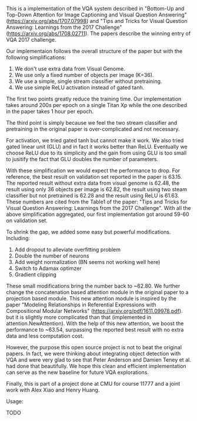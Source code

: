 This is a implementation of the VQA system described in "Bottom-Up and
Top-Down Attention for Image Captioning and Visual Question Answering"
(https://arxiv.org/abs/1707.07998) and "Tips and Tricks for Visual
Question Answering: Learnings from the 2017 Challenge"
(https://arxiv.org/abs/1708.02711). The papers describe the winning
entry of VQA 2017 challenge.

Our implementaion follows the overall structure of the paper but with
the following simplifications:

1. We don't use extra data from Visual Genome.
2. We use only a fixed number of objects per image (K=36).
3. We use a simple, single stream classifier without pretraining.
4. We use simple ReLU activation instead of gated tanh.

The first two points greatly reduce the training time. Our
implementation takes around 200s per epoch on a single Titan Xp while
the one described in the paper takes 1 hour per epoch.

The third point is simply because we feel the two stream classifier
and pretraining in the original paper is over-complicated and not
necessary.

For activation, we tried gated tanh but cannot make it work. We also
tried gated linear unit (GLU) and in fact it works better than
ReLU. Eventually we choose ReLU due to its simplicity and the gain
from using GLU is too small to jusitify the fact that GLU doubles the
number of parameters.

With these simplification we would expect the performance to drop. For
reference, the best result on validation set reported in the paper is
63.15. The reported result without extra data from visual genome is
62.48, the result using only 36 objects per image is 62.82, the result
using two steam classifier but not pretrained is 62.28 and the result
using ReLU is 61.63. These numbers are cited from the Table1 of the
paper: "Tips and Tricks for Visual Question Answering: Learnings from
the 2017 Challenge". With all the above simplification aggregated, our
first implementation got around 59-60 on validation set.

To shrink the gap, we added some easy but powerful
modifications. Including:

1. Add dropout to alleviate overfitting problem
2. Double the number of neurons
3. Add weight normalization (BN seems not working well here)
4. Switch to Adamax optimzer
5. Gradient clipping

These small modifications bring the number back to ~62.80.  We further
change the concatenation based attention module in the original paper
to a projection based module. This new attention module is inspired by
the paper "Modeling Relationships in Referential Expressions with
Compositional Modular Networks"
(https://arxiv.org/pdf/1611.09978.pdf).  but it is slightly more
complicated than that (implemented in attention.NewAttention).  With
the help of this new attention, we boost the performance to ~63.54,
surpassing the reported best result with no extra data and less
computation cost.

However, the purpose this open source project is not to beat the
original papers. In fact, we were thinking about integrating object
detection with VQA and were very glad to see that Peter Anderson and
Damien Teney et al. had done that beautifully. We hope this clean and
efficient implementation can serve as the new baseline for future VQA
explorations.

Finally, this is part of a project done at CMU for course 11777 and
a joint work with Alex Xiao and Henry Huang.


Usage:

TODO